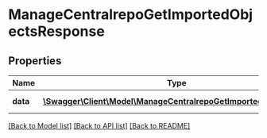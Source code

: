 # ManageCentralrepoGetImportedObjectsResponse

## Properties
Name | Type | Description | Notes
------------ | ------------- | ------------- | -------------
**data** | [**\Swagger\Client\Model\ManageCentralrepoGetImportedObjectsData**](ManageCentralrepoGetImportedObjectsData.md) | Main response | [optional] 

[[Back to Model list]](../README.md#documentation-for-models) [[Back to API list]](../README.md#documentation-for-api-endpoints) [[Back to README]](../README.md)



